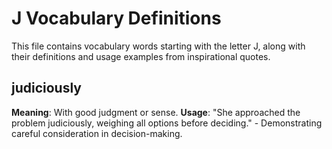 # J Vocabulary Definitions

This file contains vocabulary words starting with the letter J, along with their definitions and usage examples from inspirational quotes.

<!-- Add vocabulary words here following the format:
## WordName

**Meaning**: Clear, concise definition of the word.
**Usage**: "Quote or example sentence." - Explanation of the usage context.
-->

## judiciously

**Meaning**: With good judgment or sense.
**Usage**: "She approached the problem judiciously, weighing all options before deciding." - Demonstrating careful consideration in decision-making.

